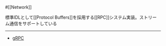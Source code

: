#[[Network]]

標準IDLとして[[Protocol Buffers]]を採用する[[RPC]]システム実装。ストリーム通信をサポートしている

---

- [gRPC](https://grpc.io/)